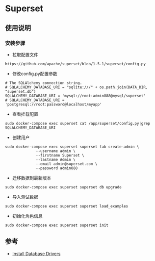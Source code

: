 # Superset

## 使用说明

### 安装步骤

- 拉取配置文件
```
https://github.com/apache/superset/blob/1.5.1/superset/config.py
```
- 修改config.py配置参数
```
# The SQLAlchemy connection string.
# SQLALCHEMY_DATABASE_URI = "sqlite:///" + os.path.join(DATA_DIR, "superset.db")
SQLALCHEMY_DATABASE_URI = 'mysql://root:admin888@mysql/superset'
# SQLALCHEMY_DATABASE_URI = 'postgresql://root:password@localhost/myapp'
```
- 查看挂载配置
```
sudo docker-compose exec superset cat /app/superset/config.py|grep SQLALCHEMY_DATABASE_URI
```
- 创建用户
```
sudo docker-compose exec superset superset fab create-admin \
              --username admin \
              --firstname Superset \
              --lastname Admin \
              --email admin@superset.com \
              --password admin888
```
- 迁移数据到最新版本
```
sudo docker-compose exec superset superset db upgrade
```
- 导入测试数据
```
sudo docker-compose exec superset superset load_examples
```
- 初始化角色信息
```
sudo docker-compose exec superset superset init
```

## 参考
- [Install Database Drivers](https://superset.apache.org/docs/databases/installing-database-drivers)
